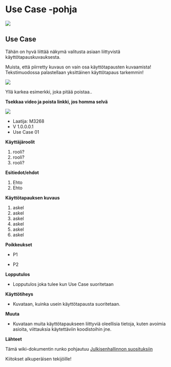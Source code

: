 # Use Case -pohja


[![](http://img.youtube.com/vi/cCP8WcQ9dqE/0.jpg)](http://www.youtube.com/watch?v=cCP8WcQ9dqE "")




## Use Case 

Tähän on hyvä liittää näkymä valitusta asiaan liittyvistä käyttötapauskuvauksesta. 

Muista, että piirretty kuvaus on vain osa käyttötapausten kuvaamista! Tekstimuodossa palastellaan yksittäinen käyttötapaus tarkemmin!

![](https://upload.wikimedia.org/wikipedia/commons/thumb/9/9d/Edit_an_article.svg/261px-Edit_an_article.svg.png)

Yllä karkea esimerkki, joka pitää poistaa..

__Tsekkaa video ja poista linkki, jos homma selvä__

[![](http://img.youtube.com/vi/BjQAWfBMpcw/0.jpg)](http://www.youtube.com/watch?v=BjQAWfBMpcw "")



* Laatija: M3268
* V 1.0.0.0.1
* Use Case 01
	
**Käyttäjäroolit**	

1. rooli?
2. rooli?
3. rooli?

**Esitiedot/ehdot**	

1. Ehto 
2. Ehto

**Käyttötapauksen kuvaus**

1. askel
2. askel
3. askel
4. askel
5. askel
6. askel

**Poikkeukset**
 
* P1	

* P2	
	
**Lopputulos**	

* Lopputulos joka tulee kun Use Case suoritetaan

**Käyttötiheys** 

* Kuvataan, kuinka usein käyttötapausta suoritetaan.

**Muuta**	

* Kuvataan muita käyttötapaukseen liittyviä oleellisia tietoja, kuten avoimia asioita, viittauksia käytettäviin koodistoihin jne.



**Lähteet**

Tämä wiki-dokumentin runko pohjautuu [Julkisenhallinnon suosituksiin](http://www.jhs-suositukset.fi/web/guest/jhs/recommendations/173)

Kiitokset alkuperäisen tekijöille!